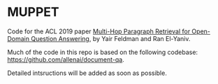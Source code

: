 # MUPPET
Code for the ACL 2019 paper 
[Multi-Hop Paragraph Retrieval for Open-Domain Question Answering](https://arxiv.org/abs/1906.06606), 
by Yair Feldman and Ran El-Yaniv.

Much of the code in this repo is based on the following codebase: https://github.com/allenai/document-qa.

Detailed intsructions will be added as soon as possible.
